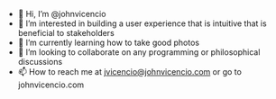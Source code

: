 - 👋 Hi, I’m @johnvicencio
- 👀 I’m interested in building a user experience that is intuitive that is beneficial to stakeholders
- 🌱 I’m currently learning how to take good photos
- 💞️ I’m looking to collaborate on any programming or philosophical discussions
- 📫 How to reach me at jvicencio@johnvicencio.com or go to johnvicencio.com

<!---
johnvicencio/johnvicencio is a ✨ special ✨ repository because its `README.md` (this file) appears on your GitHub profile.
You can click the Preview link to take a look at your changes.
--->
